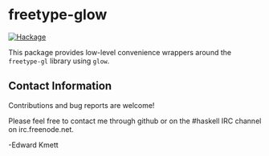 freetype-glow
=============

[![Hackage](https://img.shields.io/hackage/v/glow.svg)](https://hackage.haskell.org/package/glow)

This package provides low-level convenience wrappers around the `freetype-gl` library using `glow`.

Contact Information
-------------------

Contributions and bug reports are welcome!

Please feel free to contact me through github or on the #haskell IRC channel on irc.freenode.net.

-Edward Kmett

